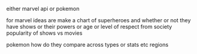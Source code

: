 either marvel api or pokemon

for marvel ideas are make a chart of superheroes and whether or not they have shows
or their powers
or age or level of respect from society
popularity of shows vs movies

pokemon how do they compare across types
or stats 
etc
regions
